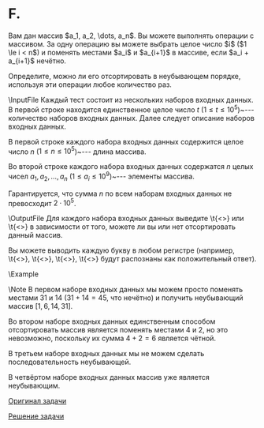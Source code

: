 <h1> F. </h1>
Вам дан массив $a_1, a_2, \dots, a_n$. Вы можете выполнять операции с массивом. За одну операцию вы можете выбрать целое число $i$ ($1 \le i < n$) и поменять местами $a_i$ и $a_{i+1}$ в массиве, если $a_i + a_{i+1}$ нечётно.

Определите, можно ли его отсортировать в неубывающем порядке, используя эти операции любое количество раз.

\InputFile
Каждый тест состоит из нескольких наборов входных данных. В первой строке находится единственное целое число $t$ ($1 \le t \le 10^5$)~--- количество наборов входных данных. Далее следует описание наборов входных данных.

В первой строке каждого набора входных данных содержится целое число $n$ ($1 \le n \le 10^5$)~--- длина массива.

Во второй строке каждого набора входных данных содержатся $n$ целых чисел $a_1,a_2, \dots, a_n$ ($1 \le a_i \le 10^9$)~--- элементы массива.

Гарантируется, что сумма $n$ по всем наборам входных данных не превосходит $2 \cdot 10^5$.

\OutputFile
Для каждого набора входных данных выведите \t{<<Yes>>} или \t{<<No>>} в зависимости от того, можете ли вы или нет отсортировать данный массив.

Вы можете выводить каждую букву в любом регистре (например, \t{<<YES>>}, \t{<<Yes>>}, \t{<<yes>>}, \t{<<yEs>>} будут распознаны как положительный ответ).

\Example

\Note
В первом наборе входных данных мы можем просто поменять местами $31$ и $14$ ($31 + 14 = 45$, что нечётно) и получить неубывающий массив $[1,6,14,31]$.

Во втором наборе входных данных единственным способом отсортировать массив является поменять местами $4$ и $2$, но это невозможно, поскольку их сумма $4 + 2 = 6$ является чётной.

В третьем наборе входных данных мы не можем сделать последовательность неубывающей.

В четвёртом наборе входных данных массив уже является неубывающим.

[Оригинал задачи](https://codeforces.com/contest/1638/problem/B)

[Решение задачи](Solution_F.md)